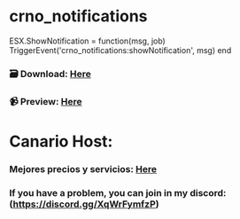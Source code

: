 # crno_notifications

ESX.ShowNotification = function(msg, job)
	TriggerEvent('crno_notifications:showNotification', msg)
end

### 🗃️ Download: [Here](https://discord.gg/XqWrFymfzP)
### 📹 Preview: [Here](https://streamable.com/44loe3)

# Canario Host:
### Mejores precios y servicios: [Here](https://canario-hosting.com/)

### If you have a problem, you can join in my discord: (https://discord.gg/XqWrFymfzP)